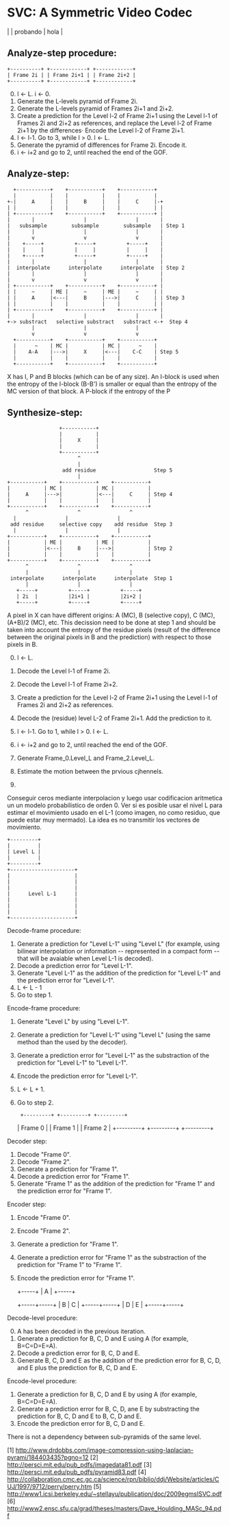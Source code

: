 # SVC: A Symmetric Video Codec

|
| probando
| hola
|

## Analyze-step procedure:

~~~
+----------+ +------------+ +------------+
| Frame 2i | | Frame 2i+1 | | Frame 2i+2 |
+----------+ +------------+ +------------+
~~~

0. l <- L. i <- 0.
1. Generate the L-levels pyramid of Frame 2i.
2. Generate the L-levels pyramid of Frames 2i+1 and 2i+2.
3. Create a prediction for the Level l-2 of Frame 2i+1 using the Level l-1 of Frames 2i and 2i+2 as references, and replace the Level l-2 of Frame 2i+1 by the differences· Encode the Level l-2 of Frame 2i+1.
4. l <- l-1. Go to 3, while l > 0. l <- L.
5. Generate the pyramid of differences for Frame 2i. Encode it.
6. i <- i+2 and go to 2, until reached the end of the GOF.

## Analyze-step:


      +-----------+    +-----------+    +-----------+ 
      |           |    |           |    |           |
    +-|     A     |    |     B     |    |     C     |-+
    | |           |    |           |    |           | |
    | +-----------+    +-----------+    +-----------+ |
    |       |                |                |       |
    |   subsample        subsample        subsample   | Step 1
    |       |                |                |       |
    |       v                v                v       |
    |    +-----+          +-----+          +-----+    |
    |    |     |          |     |          |     |    |
    |    +-----+          +-----+          +-----+    |
    |       |                |                |       |
    |  interpolate      interpolate      interpolate  | Step 2
    |       |                |                |       |
    |       v                v                v       |
    | +-----------+    +-----------+    +-----------+ |
    | |     ~     | ME |     ~     | ME |     ~     | |
    | |     A     |<---|     B     |--->|     C     | | Step 3
    | |           |    |           |    |           | |
    | +-----------+    +-----------+    +-----------+ |
    |       |                |                |       |
    +-> substract   selective substract   substract <-+  Step 4
            |                |                |
            v                v                v
      +-----------+    +-----------+    +-----------+
      |      ~    | MC |           | MC |      ~    |
      |    A-A    |--->|     X     |<---|    C-C    | Step 5
      |           |    |           |    |           |
      +-----------+    +-----------+    +-----------+


X has I, P and B blocks (which can be of any size). An I-block is used
when the entropy of the I-block (B-B') is smaller or equal than the
entropy of the MC version of that block. A P-block if the entropy of the P

## Synthesize-step:
                     +-----------+
                     |           |
                     |     X     |
                     |           |
                     +-----------+
                           ^
                           |
                      add residue                   Step 5
                           |
    +-----------+    +-----------+    +-----------+
    |           | MC |	         | MC |           |
    |     A     |--->|           |<---|     C     | Step 4
    |           |    |           |    |           |
    +-----------+    +-----------+    +-----------+
          ^                ^                ^
	  |                |                |
     add residue     selective copy    add residue  Step 3
	  |                |                |
    +-----------+    +-----------+    +-----------+ 
    |           | ME |           | ME |           |
    |           |<---|     B     |--->|           | Step 2
    |           |    |           |    |           |
    +-----------+    +-----------+    +-----------+
          ^                ^                ^
          |                |                |
     interpolate      interpolate      interpolate  Step 1
          |                |                |
       +-----+          +-----+	         +-----+
       | 2i  |          |2i+1 |	         |2i+2 |
       +-----+          +-----+	         +-----+


A pixel in X can have different origins: A (MC), B (selective copy), C
(MC), (A+B)/2 (MC), etc. This decission need to be done at step 1 and
should be taken into account the entropy of the residue pixels (result
of the difference between the original pixels in B and the prediction)
with respect to those pixels in B.


0. l <- L.
1. Decode the Level l-1 of Frame 2i.
2. Decode the Level l-1 of Frame 2i+2.
3. Create a prediction for the Level l-2 of Frame 2i+1 using the Level l-1 of Frames 2i and 2i+2 as references.
4. Decode the (residue) level L-2 of Frame 2i+1. Add the prediction to it.
5. l <- l-1. Go to 1, while l > 0. l <- L.
6. i <- i+2 and go to 2, until reached the end of the GOF.



1. Generate Frame_0.Level_L and Frame_2.Level_L.
2. Estimate the motion between the prvious cjhennels.
3. 

Conseguir ceros mediante interpolacion y luego usar codificacion aritmetica un un modelo probabilistico de orden 0. Ver si es posible usar el nivel L para estimar el movimiento usado en el L-1 (como imagen, no como residuo, que puede estar muy mermado). La idea es no transmitir los vectores de movimiento.

	+---------+
	|         |
	| Level L |
	|         |
	+---------+
	+---------------------+
	|                     |
	|                     |
	|                     |
	|      Level L-1      |
	|                     |
	|                     |
	|                     |
	+---------------------+

Decode-frame procedure:

1. Generate a prediction for "Level L-1" using "Level L" (for example, using bilinear interpolation or information -- represented in a compact form -- that will be avaiable when Level L-1 is decoded).
2. Decode a prediction error for "Level L-1".
3. Generate "Level L-1" as the addition of the prediction for "Level L-1" and the prediction error for "Level L-1".
4. L <- L - 1
5. Go to step 1.

Encode-frame procedure:

1. Generate "Level L" by using "Level L-1".
2. Generate a prediction for "Level L-1" using "Level L" (using the same method than the used by the decoder).
3. Generate a prediction error for "Level L-1" as the substraction of the prediction for "Level L-1" to "Level L-1".
4. Encode the prediction error for "Level L-1".
5. L <- L + 1.
6. Go to step 2.


      	+---------+ +---------+ +---------+
	| Frame 0 | | Frame 1 | | Frame 2 |
	+---------+ +---------+ +---------+


Decoder step:

1. Decode "Frame 0".
2. Decode "Frame 2".
3. Generate a prediction for "Frame 1".
4. Decode a prediction error for "Frame 1".
5. Generate "Frame 1" as the addition of the prediction for "Frame 1" and the prediction error for "Frame 1".

Encoder step:

1. Encode "Frame 0".
2. Encode "Frame 2".
3. Generate a prediction for "Frame 1".
4. Generate a prediction error for "Frame 1" as the substraction of the prediction for "Frame 1" to "Frame 1".
5. Encode the prediction error for "Frame 1".


	+-----+
	|  A  |
	+-----+

	+-----+-----+
	|  B  |  C  |
	+-----+-----+
	|  D  |  E  |
	+-----+-----+

Decode-level procedure:

0. A has been decoded in the previous iteration.
2. Generate a prediction for B, C, D and E using A (for example, B=C=D=E=A).
3. Decode a prediction error for B, C, D and E.
4. Generate B, C, D and E as the addition of the prediction error for B, C, D, and E plus the prediction for B, C, D and E.

Encode-level procedure:

1. Generate a prediction for B, C, D and E by using A (for example, B=C=D=E=A).
2. Generate a prediction error for B, C, D, ane E by substracting the prediction for B, C, D and E to B, C, D and E.
3. Encode the prediction error for B, C, D and E.

There is not a dependency between sub-pyramids of the same level.

[1] http://www.drdobbs.com/image-compression-using-laplacian-pyrami/184403435?pgno=12
[2] http://persci.mit.edu/pub_pdfs/imagedata81.pdf
[3] http://persci.mit.edu/pub_pdfs/pyramid83.pdf
[4] http://collaboration.cmc.ec.gc.ca/science/rpn/biblio/ddj/Website/articles/CUJ/1997/9712/perry/perry.htm
[5] http://www1.icsi.berkeley.edu/~stellayu/publication/doc/2009egmsISVC.pdf
[6] http://www2.ensc.sfu.ca/grad/theses/masters/Dave_Houlding_MASc_94.pdf
